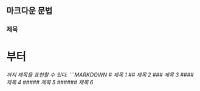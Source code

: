 ## 마크다운 문법
### 제목
<h1>부터 <h6> 까지 제목을 표현할 수 있다.
```MARKDOWN
  # 제목 1
  ## 제목 2
  ### 제목 3
  #### 제목 4
  ##### 제목 5
  ###### 제목 6
